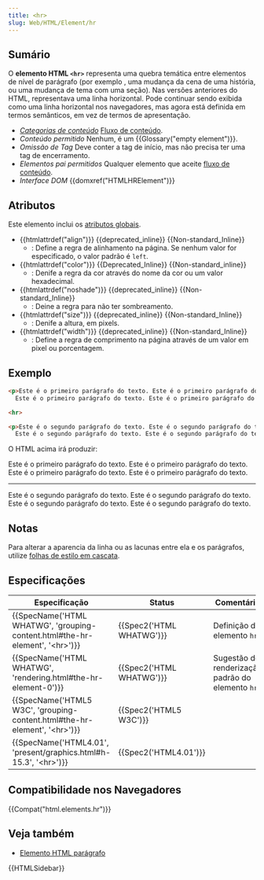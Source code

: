 ```yaml
---
title: <hr>
slug: Web/HTML/Element/hr
---
```


## Sumário

O **elemento HTML `<hr>`** representa uma quebra temática entre elementos de nível de parágrafo (por exemplo , uma mudança da cena de uma história, ou uma mudança de tema com uma seção). Nas versões anteriores do HTML, representava uma linha horizontal. Pode continuar sendo exibida como uma linha horizontal nos navegadores, mas agora está definida em termos semânticos, em vez de termos de apresentação.

- _[Categorias de conteúdo](/pt-BR/docs/HTML/Content_categories)_ [Fluxo de conteúdo](/pt-BR/docs/HTML/Content_categories#Flow_content).
- _Conteúdo permitido_ Nenhum, é um {{Glossary("empty element")}}.
- _Omissão de Tag_ Deve conter a tag de início, mas não precisa ter uma tag de encerramento.
- _Elementos pai permitidos_ Qualquer elemento que aceite [fluxo de conteúdo](/pt-BR/docs/HTML/Content_categories#Flow_content).
- _Interface DOM_ {{domxref("HTMLHRElement")}}

## Atributos

Este elemento inclui os [atributos globais](/pt-BR/docs/HTML/Global_attributes).

- {{htmlattrdef("align")}} {{deprecated_inline}} {{Non-standard_Inline}}
  - : Define a regra de alinhamento na página. Se nenhum valor for especificado, o valor padrão é `left`.
- {{htmlattrdef("color")}} {{Deprecated_Inline}} {{Non-standard_inline}}
  - : Denife a regra da cor através do nome da cor ou um valor hexadecimal.
- {{htmlattrdef("noshade")}} {{deprecated_inline}} {{Non-standard_Inline}}
  - : Deine a regra para não ter sombreamento.
- {{htmlattrdef("size")}} {{deprecated_inline}} {{Non-standard_Inline}}
  - : Denife a altura, em pixels.
- {{htmlattrdef("width")}} {{deprecated_inline}} {{Non-standard_Inline}}
  - : Define a regra de comprimento na página através de um valor em pixel ou porcentagem.

## Exemplo

```html
<p>Este é o primeiro parágrafo do texto. Este é o primeiro parágrafo do texto.
  Este é o primeiro parágrafo do texto. Este é o primeiro parágrafo do texto.</p>

<hr>

<p>Este é o segundo parágrafo do texto. Este é o segundo parágrafo do texto.
  Este é o segundo parágrafo do texto. Este é o segundo parágrafo do texto.</p>
```

O HTML acima irá produzir:

Este é o primeiro parágrafo do texto. Este é o primeiro parágrafo do texto. Este é o primeiro parágrafo do texto. Este é o primeiro parágrafo do texto.

---

Este é o segundo parágrafo do texto. Este é o segundo parágrafo do texto. Este é o segundo parágrafo do texto. Este é o segundo parágrafo do texto.

## Notas

Para alterar a aparencia da linha ou as lacunas entre ela e os parágrafos, utilize [folhas de estilo em cascata](/pt-BR/docs/CSS).

## Especificações

| Especificação                                                                                                | Status                           | Comentário                                       |
| ------------------------------------------------------------------------------------------------------------ | -------------------------------- | ------------------------------------------------ |
| {{SpecName('HTML WHATWG', 'grouping-content.html#the-hr-element', '&lt;hr&gt;')}} | {{Spec2('HTML WHATWG')}} | Definição do elemento `hr`                       |
| {{SpecName('HTML WHATWG', 'rendering.html#the-hr-element-0')}}                         | {{Spec2('HTML WHATWG')}} | Sugestão de renderização padrão do elemento `hr` |
| {{SpecName('HTML5 W3C', 'grouping-content.html#the-hr-element', '&lt;hr&gt;')}}     | {{Spec2('HTML5 W3C')}}     |                                                  |
| {{SpecName('HTML4.01', 'present/graphics.html#h-15.3', '&lt;hr&gt;')}}                 | {{Spec2('HTML4.01')}}     |                                                  |

## Compatibilidade nos Navegadores

{{Compat("html.elements.hr")}}

## Veja também

- [Elemento HTML parágrafo](/pt-BR/docs/HTML/Element/p)

{{HTMLSidebar}}

